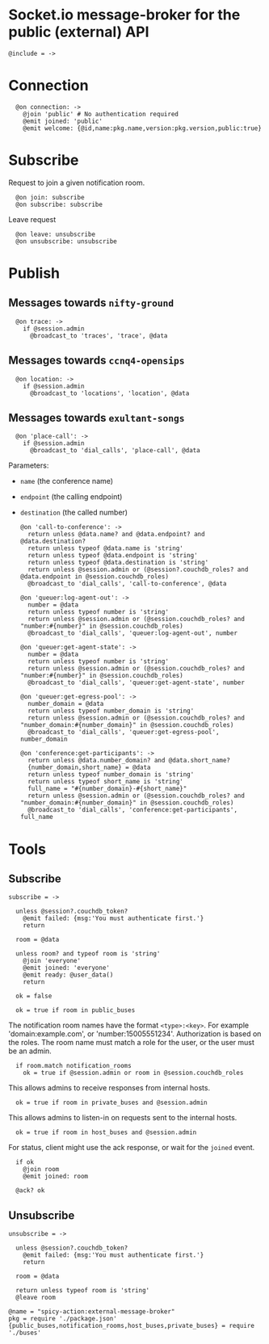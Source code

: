 Socket.io message-broker for the public (external) API
======================================================

    @include = ->

Connection
==========

      @on connection: ->
        @join 'public' # No authentication required
        @emit joined: 'public'
        @emit welcome: {@id,name:pkg.name,version:pkg.version,public:true}

Subscribe
=========

Request to join a given notification room.

      @on join: subscribe
      @on subscribe: subscribe

Leave request

      @on leave: unsubscribe
      @on unsubscribe: unsubscribe

Publish
=======

Messages towards `nifty-ground`
-------------------------------

      @on trace: ->
        if @session.admin
          @broadcast_to 'traces', 'trace', @data

Messages towards `ccnq4-opensips`
---------------------------------

      @on location: ->
        if @session.admin
          @broadcast_to 'locations', 'location', @data

Messages towards `exultant-songs`
---------------------------------

      @on 'place-call': ->
        if @session.admin
          @broadcast_to 'dial_calls', 'place-call', @data

Parameters:
- `name` (the conference name)
- `endpoint` (the calling endpoint)
- `destination` (the called number)

      @on 'call-to-conference': ->
        return unless @data.name? and @data.endpoint? and @data.destination?
        return unless typeof @data.name is 'string'
        return unless typeof @data.endpoint is 'string'
        return unless typeof @data.destination is 'string'
        return unless @session.admin or (@session?.couchdb_roles? and @data.endpoint in @session.couchdb_roles)
        @broadcast_to 'dial_calls', 'call-to-conference', @data

      @on 'queuer:log-agent-out': ->
        number = @data
        return unless typeof number is 'string'
        return unless @session.admin or (@session.couchdb_roles? and "number:#{number}" in @session.couchdb_roles)
        @broadcast_to 'dial_calls', 'queuer:log-agent-out', number

      @on 'queuer:get-agent-state': ->
        number = @data
        return unless typeof number is 'string'
        return unless @session.admin or (@session.couchdb_roles? and "number:#{number}" in @session.couchdb_roles)
        @broadcast_to 'dial_calls', 'queuer:get-agent-state', number

      @on 'queuer:get-egress-pool': ->
        number_domain = @data
        return unless typeof number_domain is 'string'
        return unless @session.admin or (@session.couchdb_roles? and "number_domain:#{number_domain}" in @session.couchdb_roles)
        @broadcast_to 'dial_calls', 'queuer:get-egress-pool', number_domain

      @on 'conference:get-participants': ->
        return unless @data.number_domain? and @data.short_name?
        {number_domain,short_name} = @data
        return unless typeof number_domain is 'string'
        return unless typeof short_name is 'string'
        full_name = "#{number_domain}-#{short_name}"
        return unless @session.admin or (@session.couchdb_roles? and "number_domain:#{number_domain}" in @session.couchdb_roles)
        @broadcast_to 'dial_calls', 'conference:get-participants', full_name

Tools
=====

Subscribe
---------

    subscribe = ->

      unless @session?.couchdb_token?
        @emit failed: {msg:'You must authenticate first.'}
        return

      room = @data

      unless room? and typeof room is 'string'
        @join 'everyone'
        @emit joined: 'everyone'
        @emit ready: @user_data()
        return

      ok = false

      ok = true if room in public_buses

The notification room names have the format `<type>:<key>`.
For example 'domain:example.com', or 'number:15005551234'.
Authorization is based on the roles. The room name must match a role for the user, or the user must be an admin.

      if room.match notification_rooms
        ok = true if @session.admin or room in @session.couchdb_roles

This allows admins to receive responses from internal hosts.

      ok = true if room in private_buses and @session.admin

This allows admins to listen-in on requests sent to the internal hosts.

      ok = true if room in host_buses and @session.admin

For status, client might use the ack response, or wait for the `joined` event.

      if ok
        @join room
        @emit joined: room

      @ack? ok

Unsubscribe
-----------

    unsubscribe = ->

      unless @session?.couchdb_token?
        @emit failed: {msg:'You must authenticate first.'}
        return

      room = @data

      return unless typeof room is 'string'
      @leave room

    @name = "spicy-action:external-message-broker"
    pkg = require './package.json'
    {public_buses,notification_rooms,host_buses,private_buses} = require './buses'
